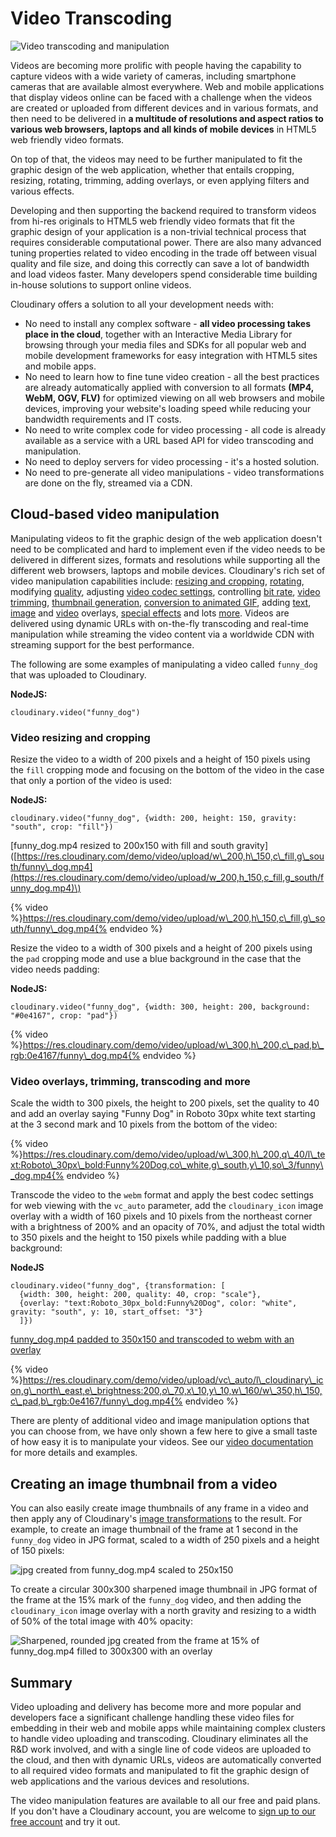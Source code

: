 # Video Transcoding

![Video transcoding and manipulation](https://res.cloudinary.com/cloudinary/image/upload/w_500/v1441199857/video_transcoding_manipulation.jpg)

Videos are becoming more prolific with people having the capability to capture videos with a wide variety of cameras, including smartphone cameras that are available almost everywhere. Web and mobile applications that display videos online can be faced with a challenge when the videos are created or uploaded from different devices and in various formats, and then need to be delivered in **a multitude of resolutions and aspect ratios to various web browsers, laptops and all kinds of mobile devices** in HTML5 web friendly video formats.

On top of that, the videos may need to be further manipulated to fit the graphic design of the web application, whether that entails cropping, resizing, rotating, trimming, adding overlays, or even applying filters and various effects.

Developing and then supporting the backend required to transform videos from hi-res originals to HTML5 web friendly video formats that fit the graphic design of your application is a non-trivial technical process that requires considerable computational power. There are also many advanced tuning properties related to video encoding in the trade off between visual quality and file size, and doing this correctly can save a lot of bandwidth and load videos faster. Many developers spend considerable time building in-house solutions to support online videos.

Cloudinary offers a solution to all your development needs with:

* No need to install any complex software - **all video processing takes place in the cloud**, together with an Interactive Media Library for browsing through your media files and SDKs for all popular web and mobile development frameworks for easy integration with HTML5 sites and mobile apps.
* No need to learn how to fine tune video creation - all the best practices are already automatically applied with conversion to all formats **\(MP4, WebM, OGV, FLV\)** for optimized viewing on all web browsers and mobile devices, improving your website's loading speed while reducing your bandwidth requirements and IT costs.
* No need to write complex code for video processing - all code is already available as a service with a URL based API for video transcoding and manipulation.
* No need to deploy servers for video processing - it's a hosted solution.
* No need to pre-generate all video manipulations - video transformations are done on the fly, streamed via a CDN.

## Cloud-based video manipulation

Manipulating videos to fit the graphic design of the web application doesn't need to be complicated and hard to implement even if the video needs to be delivered in different sizes, formats and resolutions while supporting all the different web browsers, laptops and mobile devices. Cloudinary's rich set of video manipulation capabilities include: [resizing and cropping](https://cloudinary.com/documentation/video_manipulation_and_delivery#resizing_and_cropping_videos), [rotating](https://cloudinary.com/documentation/video_manipulation_and_delivery#rotating_videos), modifying [quality](https://cloudinary.com/documentation/video_manipulation_and_delivery#quality_control), adjusting [video codec settings](https://cloudinary.com/documentation/video_manipulation_and_delivery#video_codec_settings), controlling [bit rate](https://cloudinary.com/documentation/video_manipulation_and_delivery#bit_rate_control), [video trimming](https://cloudinary.com/documentation/video_manipulation_and_delivery#trimming_videos), [thumbnail generation](https://cloudinary.com/documentation/video_manipulation_and_delivery#generating_video_thumbnails), [conversion to animated GIF](https://cloudinary.com/documentation/video_manipulation_and_delivery#creating_animated_gifs), adding [text](https://cloudinary.com/documentation/video_manipulation_and_delivery#adding_text_captions), [image](https://cloudinary.com/documentation/video_manipulation_and_delivery#adding_image_overlays) and [video](https://cloudinary.com/documentation/video_manipulation_and_delivery#adding_video_overlays) overlays, [special effects](https://cloudinary.com/documentation/video_manipulation_and_delivery#video_effects) and lots [more](https://cloudinary.com/documentation/video_manipulation_and_delivery#video_transformations_reference). Videos are delivered using dynamic URLs with on-the-fly transcoding and real-time manipulation while streaming the video content via a worldwide CDN with streaming support for the best performance.

The following are some examples of manipulating a video called `funny_dog` that was uploaded to Cloudinary.

**NodeJS:**

```text
cloudinary.video("funny_dog")
```

### Video resizing and cropping

Resize the video to a width of 200 pixels and a height of 150 pixels using the `fill` cropping mode and focusing on the bottom of the video in the case that only a portion of the video is used:

**NodeJS:**

```text
cloudinary.video("funny_dog", {width: 200, height: 150, gravity: "south", crop: "fill"})
```

\[funny\_dog.mp4 resized to 200x150 with fill and south gravity\] \([https://res.cloudinary.com/demo/video/upload/w\_200,h\_150,c\_fill,g\_south/funny\_dog.mp4](https://res.cloudinary.com/demo/video/upload/w_200,h_150,c_fill,g_south/funny_dog.mp4)\)

 {% video %}https://res.cloudinary.com/demo/video/upload/w\_200,h\_150,c\_fill,g\_south/funny\_dog.mp4{% endvideo %}

Resize the video to a width of 300 pixels and a height of 200 pixels using the `pad` cropping mode and use a blue background in the case that the video needs padding:

**NodeJS:**

```text
cloudinary.video("funny_dog", {width: 300, height: 200, background: "#0e4167", crop: "pad"})
```

 {% video %}https://res.cloudinary.com/demo/video/upload/w\_300,h\_200,c\_pad,b\_rgb:0e4167/funny\_dog.mp4{% endvideo %}

### Video overlays, trimming, transcoding and more

Scale the width to 300 pixels, the height to 200 pixels, set the quality to 40 and add an overlay saying "Funny Dog" in Roboto 30px white text starting at the 3 second mark and 10 pixels from the bottom of the video:

 {% video %}https://res.cloudinary.com/demo/video/upload/w\_300,h\_200,q\_40/l\_text:Roboto\_30px\_bold:Funny%20Dog,co\_white,g\_south,y\_10,so\_3/funny\_dog.mp4{% endvideo %}

Transcode the video to the `webm` format and apply the best codec settings for web viewing with the `vc_auto` parameter, add the `cloudinary_icon` image overlay with a width of 160 pixels and 10 pixels from the northeast corner with a brightness of 200% and an opacity of 70%, and adjust the total width to 350 pixels and the height to 150 pixels while padding with a blue background:

**NodeJS**

```text
cloudinary.video("funny_dog", {transformation: [
  {width: 300, height: 200, quality: 40, crop: "scale"},
  {overlay: "text:Roboto_30px_bold:Funny%20Dog", color: "white", gravity: "south", y: 10, start_offset: "3"}
  ]})
```

[funny\_dog.mp4 padded to 350x150 and transcoded to webm with an overlay](https://res.cloudinary.com/demo/video/upload/vc_auto/l_cloudinary_icon,g_north_east,e_brightness:200,o_70,x_10,y_10,w_160/w_350,h_150,c_pad,b_rgb:0e4167/funny_dog.webm)

 {% video %}https://res.cloudinary.com/demo/video/upload/vc\_auto/l\_cloudinary\_icon,g\_north\_east,e\_brightness:200,o\_70,x\_10,y\_10,w\_160/w\_350,h\_150,c\_pad,b\_rgb:0e4167/funny\_dog.mp4{% endvideo %}

There are plenty of additional video and image manipulation options that you can choose from, we have only shown a few here to give a small taste of how easy it is to manipulate your videos. See our [video documentation](https://cloudinary.com/documentation/video_manipulation_and_delivery) for more details and examples.

## Creating an image thumbnail from a video

You can also easily create image thumbnails of any frame in a video and then apply any of Cloudinary's [image transformations](https://github.com/cloudinary-developers/canadian-music-week-hackathon-guide-/tree/39a9b1c59498323c6876cd302c24ff20894ab40f/documentation/image_transformations/README.md) to the result. For example, to create an image thumbnail of the frame at 1 second in the `funny_dog` video in JPG format, scaled to a width of 250 pixels and a height of 150 pixels:

![jpg created from funny\_dog.mp4 scaled to 250x150](https://res.cloudinary.com/demo/video/upload/w_250,h_150,c_scale,so_1/funny_dog.jpg)

To create a circular 300x300 sharpened image thumbnail in JPG format of the frame at the 15% mark of the `funny_dog` video, and then adding the `cloudinary_icon` image overlay with a north gravity and resizing to a width of 50% of the total image with 40% opacity:

![Sharpened, rounded jpg created from the frame at 15% of funny\_dog.mp4 filled to 300x300 with an overlay](https://res.cloudinary.com/demo/video/upload/w_300,h_300,c_fill,r_max,e_sharpen,so_15p/l_cloudinary_icon,w_0.5,fl_relative,o_40,g_north/funny_dog.jpg)

## Summary

Video uploading and delivery has become more and more popular and developers face a significant challenge handling these video files for embedding in their web and mobile apps while maintaining complex clusters to handle video uploading and transcoding. Cloudinary eliminates all the R&D work involved, and with a single line of code videos are uploaded to the cloud, and then with dynamic URLs, videos are automatically converted to all required video formats and manipulated to fit the graphic design of web applications and the various devices and resolutions.

The video manipulation features are available to all our free and paid plans. If you don't have a Cloudinary account, you are welcome to [sign up to our free account](https://cloudinary.com/signup) and try it out.


